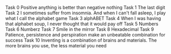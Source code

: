 Task 0 Positive anything is better than negative nothing
Task 1 The last digit
Task 2 I sometimes suffer from insomnia. And when I can't fall asleep, I play what I call the alphabet game
Task 3 alphABET
Task 4 When I was having that alphabet soup, I never thought that it would pay off
Task 5 Numbers
Task 6 Numberz
Task 7 Smile in the mirror
Task 8 Hexadecimal
Task 9 Patience, persistence and perspiration make an unbeatable combination for success
Task 10 Inventing is a combination of brains and materials. The more brains you use, the less material you need
